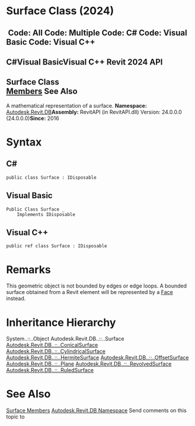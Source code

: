 # Surface Class (2024)

﻿
 Code: All Code: Multiple Code: C# Code: Visual Basic Code: Visual C++   
---  
C#Visual BasicVisual C++
Revit 2024 API  
---  
Surface Class  
[Members](73e8ef9a-83b9-41bb-8516-27c70afbcaab.md "Surface Members") See Also  
---  
A mathematical representation of a surface. 
**Namespace:** [Autodesk.Revit.DB](87546ba7-461b-c646-cbb1-2cb8f5bff8b2.md "Autodesk.Revit.DB Namespace")**Assembly:** RevitAPI (in RevitAPI.dll) Version: 24.0.0.0 (24.0.0.0)**Since:** 2016 
# Syntax
C#  
---  
```text
public class Surface : IDisposable
```
  
Visual Basic  
---  
```text
Public Class Surface _
	Implements IDisposable
```
  
Visual C++  
---  
```text
public ref class Surface : IDisposable
```
  
# Remarks
This geometric object is not bounded by edges or edge loops. A bounded surface obtained from a Revit element will be represented by a [Face](e32b3b1f-66fc-57cb-6e1c-aa81d1bf3e63.md "Face Class") instead. 
# Inheritance Hierarchy
System..::..Object Autodesk.Revit.DB..::..Surface [Autodesk.Revit.DB..::..ConicalSurface](bcc299b6-ff1a-7f0c-c5da-8b040a326899.md "ConicalSurface Class") [Autodesk.Revit.DB..::..CylindricalSurface](95d452c1-6f7f-9d8e-a4fb-e2f1fe2818bc.md "CylindricalSurface Class") [Autodesk.Revit.DB..::..HermiteSurface](55ff0501-286a-79d6-0530-b34ce6ce09af.md "HermiteSurface Class") [Autodesk.Revit.DB..::..OffsetSurface](178ca56c-d03d-3d1f-c59d-40208e53f88f.md "OffsetSurface Class") [Autodesk.Revit.DB..::..Plane](6a6ee978-f114-558d-3c69-00d289aa855f.md "Plane Class") [Autodesk.Revit.DB..::..RevolvedSurface](ce0b47e0-2b24-61f5-1434-87fe3ff70390.md "RevolvedSurface Class") [Autodesk.Revit.DB..::..RuledSurface](9a33fec9-bbcd-f035-3194-cf36122b6cc6.md "RuledSurface Class")
# See Also
[Surface Members](73e8ef9a-83b9-41bb-8516-27c70afbcaab.md "Surface Members")
[Autodesk.Revit.DB Namespace](87546ba7-461b-c646-cbb1-2cb8f5bff8b2.md "Autodesk.Revit.DB Namespace")
Send comments on this topic to 
